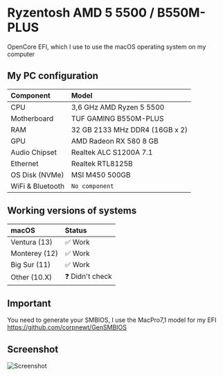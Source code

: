 
# Ryzentosh AMD 5 5500 / B550M-PLUS

OpenCore EFI, which I use to use the macOS operating system on my computer


## My PC configuration

| Component | Model                |
| :-------- | :------------------------- |
| CPU | 3,6 GHz AMD Ryzen 5 5500                                |
| Motherboard | TUF GAMING B550M-PLUS |
| RAM | 32 GB 2133 MHz DDR4 (16GB x 2) |
| GPU | AMD Radeon RX 580 8 GB |
| Audio Chipset | Realtek ALC S1200A 7.1 |
| Ethernet | Realtek RTL8125B |
| OS Disk (NVMe) | MSI M450 500GB |
| WiFi & Bluetooth | `No component` |

## Working versions of systems

| macOS | Status                |
| :-------- | :------------------------- |
| Ventura (13) | ✅ Work|
| Monterey (12) | ✅ Work|
| Big Sur (11) | ✅ Work|
| Other (10.X) | ❓ Didn't check|

## Important
You need to generate your SMBIOS, I use the MacPro7,1 model for my EFI
https://github.com/corpnewt/GenSMBIOS
## Screenshot
![Screenshot](https://media.discordapp.net/attachments/1016985456975544381/1121375643192533022/2023-06-22_16.04.09_.png?width=1620&height=1372)
